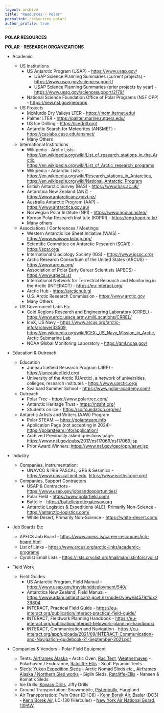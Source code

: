 ```yaml
---
layout: archive
title: "Resources - Polar"
permalink: /resources_polar/
author_profile: true
---
```


**POLAR RESOURCES**

**POLAR - RESEARCH ORGANIZATIONS**

- Academic
    - US Institutions
      - US Antarctic Program (USAP) - https://www.usap.gov/
        - USAP Science Planning Summaries (current projects) - https://www.usap.gov/sciencesupport/
        - USAP Science Planning Summaries (prior projects by year) - https://www.usap.gov/sciencesupport/2179/
      - National Science Foundation Office of Polar Programs (NSF OPP) - https://new.nsf.gov/geo/opp 
    - US Projects
      - McMurdo Dry Valleys LTER - https://mcm.lternet.edu/
      - Palmer LTER - https://pallter.marine.rutgers.edu/
      - US Ice Drilling - https://icedrill.org/
      - Antarctic Search for Meteorites (ANSMET) - https://caslabs.case.edu/ansmet/
      - Many Others
    - International Institutions
      - Wikipedia - Arctic Lists: https://en.wikipedia.org/wiki/List_of_research_stations_in_the_Arctic, https://en.wikipedia.org/wiki/List_of_Arctic_research_programs
      - Wikipedia - Antarctic Lists - https://en.wikipedia.org/wiki/Research_stations_in_Antarctica, https://en.wikipedia.org/wiki/National_Antarctic_Program
      - British Antarctic Survey (BAS) - https://www.bas.ac.uk/
      - Antarctica New Zealand (ANZ) - https://www.antarcticanz.govt.nz/
      - Australia Antarctic Program (AAP) - https://www.antarctica.gov.au/
      - Norwegian Polar Institute (NPI) - https://www.npolar.no/en/
      - Korean Polar Research Institute (KOPRI) - https://eng.kopri.re.kr/
      - Many others
    - Associations / Conferences / Meetings: 
      - Western Antarctic Ice Sheet Initiative (WAIS) - https://www.waisworkshop.org/
      - Scientific Committee on Antarctic Research (SCAR) - https://scar.org/
      - International Glaciology Society (IGS) - https://www.igsoc.org/
      - Arctic Research Consortium of the United States (ARCUS) - https://www.arcus.org/
      - Association of Polar Early Career Scientists (APECS) - https://www.apecs.is/ 
      - International Network for Terrestrial Research and Monitoring in the Arctic (INTERACT) - https://eu-interact.org/
      - Arctic Hub - https://arctichub.gl
      - U.S. Arctic Research Commission - https://www.arctic.gov
      - Many Others
    - US Government Labs Etc.
      - Cold Regions Research and Engineering Laboratory (CRREL) - https://www.erdc.usace.army.mil/Locations/CRREL/
      - IceX, US Navy - https://www.arcus.org/arctic-info/archive/33509, https://en.wikipedia.org/wiki/ICEX:_US_Navy_Mission_in_Arctic, Arctic Submarine Lab 
      - NOAA Global Monitoring Laboratory - https://gml.noaa.gov/


- Education & Outreach
    - Education
      - Juneau Icefield Research Program (JIRP) - https://juneauicefield.org/
      - University of the Arctic (UArctic), a network of universities, colleges, research institutes - https://www.uarctic.org/
      - Svalbard Summer School - https://www.polar-academy.com/
    - Outreach
      - Polar Trec - https://www.polartrec.com/
      - Antarctic Heritage Trust - https://nzaht.org/
      - Students on Ice - https://soifoundation.org/en/
    - Antarctic Artists and Writers (AAW) Program
      - Polar STEAM — https://polarsteam.info
      - Application Page (not accepting in 2024)- https://polarsteam.info/application/
      - Archived Previously asked questions page: https://www.nsf.gov/pubs/2017/nsf17069/nsf17069.jsp
      - Prior Award Winners: https://www.nsf.gov/geo/opp/aawr.jsp

- Industry
    - Companies, Instrumentation: 
      - UNAVCO & IRIS PASCAL, GPS & Sesimics - https://www.passcal.nmt.edu, https://www.earthscope.org/
    - Companies, Support Contractors
      - USAP & Contractors - https://www.usap.gov/jobsandopportunities/
      - Polar Field - https://www.polarfield.com/
      - Battelle - https://battellearcticgateway.org
      - Antarctic Logistics & Expeditions (ALE), Primarily Non-Science - https://antarctic-logistics.com/
      - White Desert, Primarily Non-Science - https://white-desert.com/

- Job Boards Etc
  - APECS Job Board - https://www.apecs.is/career-resources/job-board.html
  - List of Links - https://www.arcus.org/arctic-links/academic-programs
  - Cyrolist Email Lists - https://lists.cryolist.org/mailman/listinfo/cryolist

- Field Work
	- Field Guides
		- US Antarctic Program, Field Manual - https://www.usap.gov/travelanddeployment/540/
		- Antarctica New Zealand, Field Manual - https://www.adam.antarcticanz.govt.nz/nodes/view/64579#idx239804
		- INTERACT, Practical Field Guide - https://eu-interact.org/publication/interact-practical-field-guide/
		- INTERACT, Fieldwork Planning Handbook - https://eu-interact.org/publication/interact-fieldwork-planning-handbook/
		- INTERACT, Communication and Navigation - https://eu-interact.org/app/uploads/2021/09/INTERACT-Communication-and-Navigation-guidebook-21-September-2021.pdf

- Companies & Vendors - Polar Field Equipment
	* Tents: [Airframes Alaska](https://www.airframesalaska.com) - Arctic Oven, [Rac Tent](https://www.ractent.com), [Weatherhaven](https://www.weatherhaven.com/) - Polarhaven / Endurance, [Ratcliffe-Ellis](http://www.ratcliffe-ellis.com/) - Scott Pyramid Tents
	* Sleds: [Yukon Expedition Sleds](https://www.yukonsleds.com) - Arctic Nomad Sleds etc., [Airframes Alaska / Northern Sled works](https://www.airframesalaska.com) - Siglin Sleds, [Ratcliffe-Ellis](http://www.ratcliffe-ellis.com/) - Nansen & Komatik Sleds
	* Ice Drills: [Kovacs Drills](https://kovacsicedrillingequipment.com), Jiffy Drills
	* Ground Transportation: Snowmobile, [Pistenbully](https://www.pistenbully.com/), Hagglund
	* Air Transportation: Twin Otter (DHC6) - [Kenn Borek Air](https://borekair.com/), Basler (DC3) - [Kenn Borek Air](https://borekair.com/), LC-130 (Hercules) - [New York Air National Guard, 109AW](https://en.wikipedia.org/wiki/109th_Airlift_Wing)